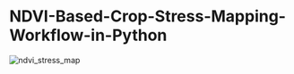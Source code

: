 # NDVI-Based-Crop-Stress-Mapping-Workflow-in-Python


![ndvi_stress_map](https://github.com/user-attachments/assets/93ffe65c-d038-49a9-80f1-5f4797714d71)
